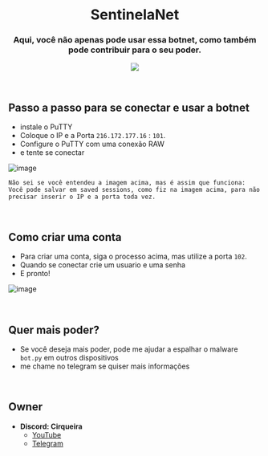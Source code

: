 <div align="center">
    <h1>SentinelaNet</h1>
    <h3>Aqui, você não apenas pode usar essa botnet, como também pode contribuir para o seu poder.</h3>

  <p align="center">
      <img src="https://github.com/user-attachments/assets/f0fc0507-bdf1-43df-89b7-1fface89827e">
  </p>
</div>

<br>

## Passo a passo para se conectar e usar a botnet
- instale o PuTTY
- Coloque o IP e a Porta ```216.172.177.16``` : ```101```.
- Configure o PuTTY com uma conexão RAW
- e tente se conectar
  
![image](https://github.com/user-attachments/assets/0ab0fd63-1f51-4953-8f9b-3e439d54ebef)

```
Não sei se você entendeu a imagem acima, mas é assim que funciona:
Você pode salvar em saved sessions, como fiz na imagem acima, para não precisar inserir o IP e a porta toda vez.
```

<br>

## Como criar uma conta

- Para criar uma conta, siga o processo acima, mas utilize a porta ```102```.
- Quando se conectar crie um usuario e uma senha
- E pronto!

![image](https://github.com/user-attachments/assets/b947d85f-c545-4ced-a1e7-ca9039def74f)

<br>

## Quer mais poder?
- Se você deseja mais poder, pode me ajudar a espalhar o malware ```bot.py``` em outros dispositivos
- me chame no telegram se quiser mais informações

<br>

## Owner
- **Discord: Cirqueira**
    - [YouTube](https://www.youtube.com/@cirqueiradev)
    - [Telegram](https://t.me/CirqueiraDev)
